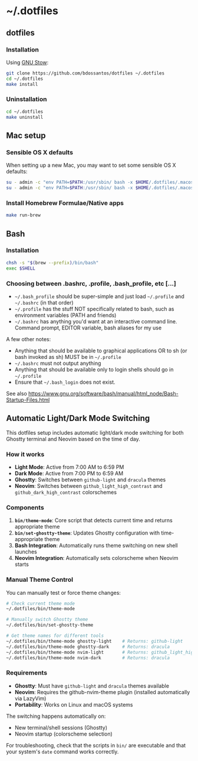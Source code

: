 # ~/.dotfiles

## dotfiles

### Installation

Using [GNU Stow](http://www.gnu.org/software/stow/):

```bash
git clone https://github.com/bdossantos/dotfiles ~/.dotfiles
cd ~/.dotfiles
make install
```

### Uninstallation

```bash
cd ~/.dotfiles
make uninstall
```

## Mac setup

### Sensible OS X defaults

When setting up a new Mac, you may want to set some sensible OS X defaults:

```bash
su - admin -c "env PATH=$PATH:/usr/sbin/ bash -x $HOME/.dotfiles/.macos"
su - admin -c "env PATH=$PATH:/usr/sbin/ bash -x $HOME/.dotfiles/.macos_hardening"
```

### Install Homebrew Formulae/Native apps

```bash
make run-brew
```

## Bash

### Installation

```bash
chsh -s "$(brew --prefix)/bin/bash"
exec $SHELL
```

### Choosing between .bashrc, .profile, .bash_profile, etc [...]

* `~/.bash_profile` should be super-simple and just load `~/.profile` and
  `~/.bashrc` (in that order)
* `~/.profile` has the stuff NOT specifically related to bash, such as
  environment variables (PATH and friends)
* `~/.bashrc` has anything you'd want at an interactive command line. Command
  prompt, EDITOR variable, bash aliases for my use

A few other notes:

* Anything that should be available to graphical applications OR to sh (or bash
  invoked as sh) MUST be in `~/.profile`
* `~/.bashrc` must not output anything
* Anything that should be available only to login shells should go in
  `~/.profile`
* Ensure that `~/.bash_login` does not exist.

See also https://www.gnu.org/software/bash/manual/html_node/Bash-Startup-Files.html

## Automatic Light/Dark Mode Switching

This dotfiles setup includes automatic light/dark mode switching for both Ghostty terminal and Neovim based on the time of day.

### How it works

- **Light Mode**: Active from 7:00 AM to 6:59 PM
- **Dark Mode**: Active from 7:00 PM to 6:59 AM
- **Ghostty**: Switches between `github-light` and `dracula` themes
- **Neovim**: Switches between `github_light_high_contrast` and `github_dark_high_contrast` colorschemes

### Components

1. **`bin/theme-mode`**: Core script that detects current time and returns appropriate theme
2. **`bin/set-ghostty-theme`**: Updates Ghostty configuration with time-appropriate theme
3. **Bash Integration**: Automatically runs theme switching on new shell launches
4. **Neovim Integration**: Automatically sets colorscheme when Neovim starts

### Manual Theme Control

You can manually test or force theme changes:

```bash
# Check current theme mode
~/.dotfiles/bin/theme-mode

# Manually switch Ghostty theme
~/.dotfiles/bin/set-ghostty-theme

# Get theme names for different tools
~/.dotfiles/bin/theme-mode ghostty-light    # Returns: github-light
~/.dotfiles/bin/theme-mode ghostty-dark     # Returns: dracula
~/.dotfiles/bin/theme-mode nvim-light       # Returns: github_light_high_contrast  
~/.dotfiles/bin/theme-mode nvim-dark        # Returns: dracula
```

### Requirements

- **Ghostty**: Must have `github-light` and `dracula` themes available
- **Neovim**: Requires the github-nvim-theme plugin (installed automatically via LazyVim)
- **Portability**: Works on Linux and macOS systems

The switching happens automatically on:
- New terminal/shell sessions (Ghostty)  
- Neovim startup (colorscheme selection)

For troubleshooting, check that the scripts in `bin/` are executable and that your system's `date` command works correctly.

